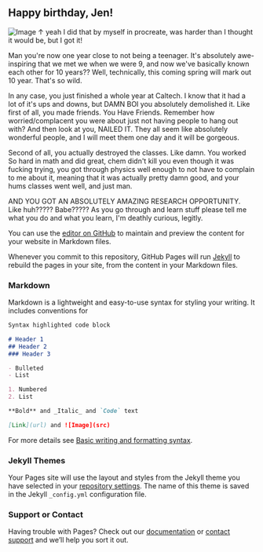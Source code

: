 ## Happy birthday, Jen!

![Image](https://media.discordapp.net/attachments/842747224098078813/970488611076206632/unknown.png?width=992&height=558)
↑ yeah I did that by myself in procreate, was harder than I thought it would be, but I got it!

Man you're now one year close to not being a teenager. It's absolutely awe-inspiring that we met we when we were 9, and now we've basically known each other for 10 years?? Well, technically, this coming spring will mark out 10 year. That's so wild.

In any case, you just finished a whole year at Caltech. I know that it had a lot of it's ups and downs, but DAMN BOI you absolutely demolished it. Like first of all, you made friends. You Have Friends. Remember how worried/complacent you were about just not having people to hang out with? And then look at you, NAILED IT. They all seem like absolutely wonderful people, and I will meet them one day and it will be gorgeous.

Second of all, you actually destroyed the classes. Like damn. You worked So hard in math and did great, chem didn't kill you even though it was fucking trying, you got through physics well enough to not have to complain to me about it, meaning that it was actually pretty damn good, and your hums classes went well, and just man.

AND YOU GOT AN ABSOLUTELY AMAZING RESEARCH OPPORTUNITY. Like huh????? Babe????? As you go through and learn stuff please tell me what you do and what you learn, I'm deathly curious, legitly. 

You can use the [editor on GitHub](https://github.com/sysemenova/jengift/edit/gh-pages/index.md) to maintain and preview the content for your website in Markdown files.

Whenever you commit to this repository, GitHub Pages will run [Jekyll](https://jekyllrb.com/) to rebuild the pages in your site, from the content in your Markdown files.

### Markdown

Markdown is a lightweight and easy-to-use syntax for styling your writing. It includes conventions for

```markdown
Syntax highlighted code block

# Header 1
## Header 2
### Header 3

- Bulleted
- List

1. Numbered
2. List

**Bold** and _Italic_ and `Code` text

[Link](url) and ![Image](src)
```

For more details see [Basic writing and formatting syntax](https://docs.github.com/en/github/writing-on-github/getting-started-with-writing-and-formatting-on-github/basic-writing-and-formatting-syntax).

### Jekyll Themes

Your Pages site will use the layout and styles from the Jekyll theme you have selected in your [repository settings](https://github.com/sysemenova/jengift/settings/pages). The name of this theme is saved in the Jekyll `_config.yml` configuration file.

### Support or Contact

Having trouble with Pages? Check out our [documentation](https://docs.github.com/categories/github-pages-basics/) or [contact support](https://support.github.com/contact) and we’ll help you sort it out.
